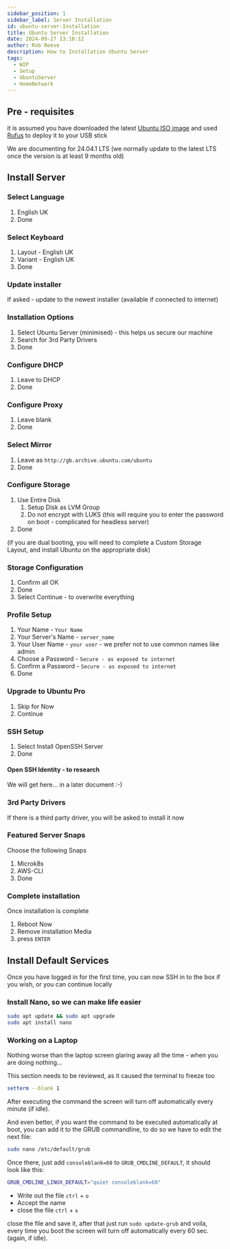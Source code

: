 ```yaml
---  
sidebar_position: 1  
sidebar_label: Server Installation
id: ubuntu-server-Installation
title: Ubuntu Server Installation 
date: 2024-09-27 13:10:12
author: Rob Reeve
description: How to Installation Ubuntu Server
tags: 
  - WIP
  - Setup
  - UbuntuServer
  - HomeNetwork  
---  
```


<!-- GNU GENERAL PUBLIC LICENSE: Copyright © 2024 LexTego--> 

## Pre - requisites

it is assumed you have downloaded the latest [Ubuntu ISO image](https://ubuntu.com/download/server) and used [Rufus](https://rufus.ie/en/) to deploy it to your USB stick  

We are documenting for 24.04.1 LTS (we normally update to the latest LTS once the version is at least 9 months old)

## Install Server

### Select Language  

1. English UK  
1. Done  

### Select Keyboard  

1. Layout - English UK  
2. Variant - English UK  
3. Done  

### Update installer

If asked - update to the newest installer (available if connected to internet)

### Installation Options

1. Select Ubuntu Server (minimised) - this helps us secure our machine  
2. Search for 3rd Party Drivers  
3. Done  

### Configure DHCP

1. Leave to DHCP  
2. Done

### Configure Proxy

1. Leave blank  
2. Done

### Select Mirror

1. Leave as ```http://gb.archive.ubuntu.com/ubuntu```  
2. Done

### Configure Storage

1. Use Entire Disk
   1. Setup Disk as LVM Group
   2. Do not encrypt with LUKS (this will require you to enter the password on boot - complicated for headless server)  
2. Done

(if you are dual booting, you will need to complete a Custom Storage Layout, and install Ubuntu on the appropriate disk)

### Storage Configuration

1. Confirm all OK  
1. Done
1. Select Continue - to overwrite everything

### Profile Setup

1. Your Name - ```Your Name```  
1. Your Server's Name - ```server_name```  
1. Your User Name - ```your user``` - we prefer not to use common names like admin  
1. Choose a Password - ```Secure - as exposed to internet```  
1. Confirm a Password - ```Secure - as exposed to internet```  
1. Done

### Upgrade to Ubuntu Pro

1. Skip for Now
2. Continue

### SSH Setup

1. Select Install OpenSSH Server  
1. Done

#### Open SSH Identity - to research  

We will get here... in a later document :-)  

### 3rd Party Drivers

If there is a third party driver, you will be asked to install it now

### Featured Server Snaps

Choose the following Snaps

1. Microk8s  
1. AWS-CLI
1. Done

### Complete installation

Once installation is complete

1. Reboot Now
2. Remove installation Media
3. press ```ENTER```

## Install Default Services

Once you have logged in for the first time, you can now SSH in to the box if you wish, or you can continue locally

### Install Nano, so we can make life easier

```bash
sudo apt update && sudo apt upgrade
sudo apt install nano
```

### Working on a Laptop

Nothing worse than the laptop screen glaring away all the time - when you are doing nothing...  

This section needs to be reviewed, as it caused the terminal to freeze too

```bash
setterm --blank 1
```

After executing the command the screen will turn off automatically every minute (if idle).

And even better, if you want the command to be executed automatically at boot, you can add it to the GRUB commandline, to do so we have to edit the next file:

```bash
sudo nano /etc/default/grub
```

Once there, just add ```consoleblank=60``` to ```GRUB_CMDLINE_DEFAULT```, it should look like this:

```bash
GRUB_CMDLINE_LINUX_DEFAULT="quiet consoleblank=60"
```

- Write out the file ```ctrl``` + ```o```
- Accept the name
- close the file ```ctrl``` + ```x```

close the file and save it, after that just run ```sudo update-grub``` and voila, every time you boot the screen will turn off automatically every 60 sec. (again, if idle).

